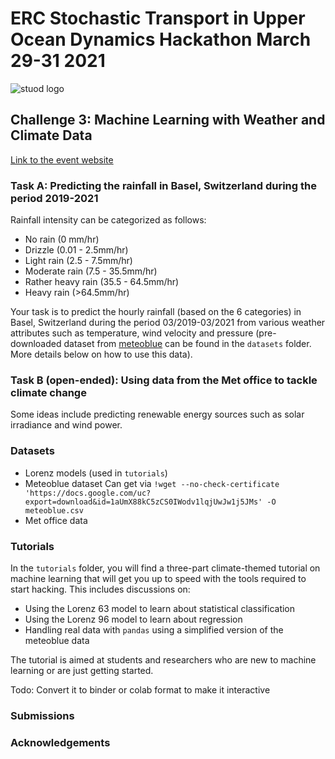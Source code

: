 # ERC Stochastic Transport in Upper Ocean Dynamics Hackathon March 29-31 2021
![stuod logo](https://www.imperial.ac.uk/ImageCropToolT4/imageTool/uploaded-images/erc-stuod-logos--tojpeg_1572609986634_x2.jpg)
## Challenge 3: Machine Learning with Weather and Climate Data

[Link to the event website](https://www.imperial.ac.uk/events/129398/stuods-hackathon/)

### Task A: Predicting the rainfall in Basel, Switzerland during the period 2019-2021
Rainfall intensity can be categorized as follows:

- No rain (0 mm/hr)
- Drizzle (0.01 - 2.5mm/hr)
- Light rain (2.5 - 7.5mm/hr)
- Moderate rain (7.5 - 35.5mm/hr)
- Rather heavy rain (35.5 - 64.5mm/hr)
- Heavy rain (>64.5mm/hr)

Your task is to predict the hourly rainfall (based on the 6 categories) in Basel, Switzerland during the period 03/2019-03/2021 from various weather attributes such as temperature, wind velocity and pressure (pre-downloaded dataset from [meteoblue](https://www.meteoblue.com/en/weather/archive/export/basel_switzerland_2661604?daterange=2019-02-01%20to%202021-03-01&domain=NEMSAUTO&params%5B%5D=temp2m&params%5B%5D=precip&params%5B%5D=relhum2m&min=2020-02-01&max=2021-03-01&utc_offset=1&timeResolution=hourly&temperatureunit=CELSIUS&velocityunit=KILOMETER_PER_HOUR&energyunit=watts&lengthunit=metric&degree_day_type=10%3B30&gddBase=10&gddLimit=30) can be found in the `datasets` folder. More details below on how to use this data).

### Task B (open-ended): Using data from the Met office to tackle climate change

Some ideas include predicting renewable energy sources such as solar irradiance and wind power.

### Datasets

- Lorenz models (used in `tutorials`)
- Meteoblue dataset
Can get via `!wget --no-check-certificate 'https://docs.google.com/uc?export=download&id=1aUmX88kC5zCS0IWodv1lqjUwJw1j5JMs' -O meteoblue.csv`
- Met office data

### Tutorials

In the `tutorials` folder, you will find a three-part climate-themed tutorial on machine learning that will get you up to speed with the tools required to start hacking.
This includes discussions on:

- Using the Lorenz 63 model to learn about statistical classification
- Using the Lorenz 96 model to learn about regression
- Handling real data with `pandas` using a simplified version of the meteoblue data

The tutorial is aimed at students and researchers who are new to machine learning or are just getting started.

Todo: Convert it to binder or colab format to make it interactive

### Submissions

### Acknowledgements
